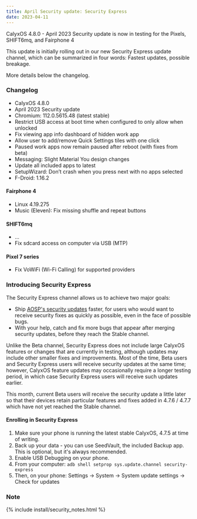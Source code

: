 ```yaml
---
title: April Security update: Security Express
date: 2023-04-11
---
```


CalyxOS 4.8.0 - April 2023 Security update is now in testing for the Pixels, SHIFT6mq, and Fairphone 4

This update is initially rolling out in our new Security Express update channel, which can be summarized in four words: Fastest updates, possible breakage.

More details below the changelog.

### Changelog
* CalyxOS 4.8.0
* April 2023 Security update
* Chromium: 112.0.5615.48 (latest stable)
* Restrict USB access at boot time when configured to only allow when unlocked
* Fix viewing app info dashboard of hidden work app
* Allow user to add/remove Quick Settings tiles with one click
* Paused work apps now remain paused after reboot (with fixes from beta)
* Messaging: Slight Material You design changes
* Update all included apps to latest
* SetupWizard: Don’t crash when you press next with no apps selected
* F-Droid: 1.16.2

#### Fairphone 4
* Linux 4.19.275
* Music (Eleven): Fix missing shuffle and repeat buttons

#### SHIFT6mq
* ...
* Fix sdcard access on computer via USB (MTP)

#### Pixel 7 series
* Fix VoWiFi (Wi-Fi Calling) for supported providers

### Introducing Security Express
The Security Express channel allows us to achieve two major goals:
- Ship [AOSP's security updates](https://source.android.com/docs/security/bulletin/asb-overview#bulletins) faster,
  for users who would want to receive security fixes as quickly as possible, even in the face of possible bugs.
- With your help, catch and fix more bugs that appear after merging security updates, before they reach the Stable channel.

Unlike the Beta channel, Security Express does not include large CalyxOS features or changes that are currently in testing,
although updates may include other smaller fixes and improvements. Most of the time, Beta users and Security Express users
will receive security updates at the same time; however, CalyxOS feature updates may occasionally require a longer testing period,
in which case Security Express users will receive such updates earlier.

This month, current Beta users will receive the security update a little later so that their devices retain particular features
and fixes added in 4.7.6 / 4.7.7 which have not yet reached the Stable channel.

#### Enrolling in Security Express
1. Make sure your phone is running the latest stable CalyxOS, 4.7.5 at time of writing.
2. Back up your data - you can use SeedVault, the included Backup app. This is optional, but it's always recommended.
3. Enable USB Debugging on your phone.
4. From your computer: `adb shell setprop sys.update.channel security-express`
5. Then, on your phone: Settings -> System -> System update settings -> Check for updates

### Note

{% include install/security_notes.html %}
